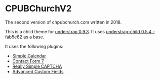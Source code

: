 # CPUBChurchV2

The second version of chpubchurch.com written in 2018.

This is a child theme for [understrap 0.9.3](https://github.com/understrap/understrap). It uses [understrap-child 0.5.4 - fab5e82](https://github.com/understrap/understrap-child) as a base.

It uses the following plugins:

- [Simple Calendar](https://wordpress.org/plugins/google-calendar-events/)
- [Contact Form 7](https://wordpress.org/plugins/contact-form-7/)
- [Really Simple CAPTCHA](https://wordpress.org/plugins/really-simple-captcha/)
- [Advanced Custom Fields](https://wordpress.org/plugins/advanced-custom-fields/)

